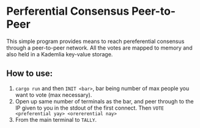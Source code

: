 # Perferential Consensus Peer-to-Peer

This simple program provides means to reach pereferential consensus through a peer-to-peer network. All the votes are mapped to memory and also held in a Kademlia key-value storage.

## How to use:

1. `cargo run` and then `INIT <bar>`, bar being number of max people you want to vote (max necessary).
2. Open up same number of terminals as the bar, and peer through to the IP given to you in the stdout of the first connect. Then `VOTE <preferential yay> <orererential nay>`
3. From the main terminal to `TALLY`.